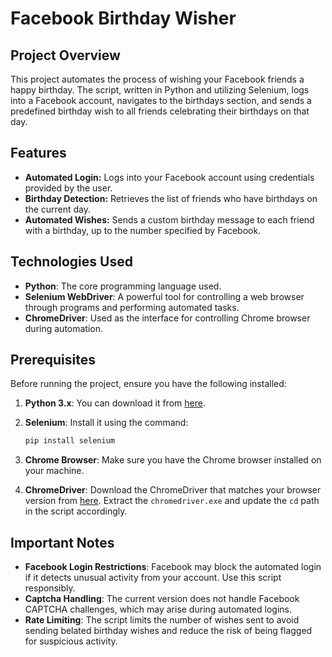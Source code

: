 # Facebook Birthday Wisher
## Project Overview

This project automates the process of wishing your Facebook friends a happy birthday. The script, written in Python and utilizing Selenium, logs into a Facebook account, navigates to the birthdays section, and sends a predefined birthday wish to all friends celebrating their birthdays on that day.

## Features

- **Automated Login:** Logs into your Facebook account using credentials provided by the user.
- **Birthday Detection:** Retrieves the list of friends who have birthdays on the current day.
- **Automated Wishes:** Sends a custom birthday message to each friend with a birthday, up to the number specified by Facebook.

## Technologies Used

- **Python**: The core programming language used.
- **Selenium WebDriver**: A powerful tool for controlling a web browser through programs and performing automated tasks.
- **ChromeDriver**: Used as the interface for controlling Chrome browser during automation.

## Prerequisites

Before running the project, ensure you have the following installed:

1. **Python 3.x**: You can download it from [here](https://www.python.org/downloads/).
2. **Selenium**: Install it using the command:

    ```bash
    pip install selenium
    ```

3. **Chrome Browser**: Make sure you have the Chrome browser installed on your machine.
4. **ChromeDriver**: Download the ChromeDriver that matches your browser version from [here](https://sites.google.com/a/chromium.org/chromedriver/). Extract the `chromedriver.exe` and update the `cd` path in the script accordingly.

## Important Notes

- **Facebook Login Restrictions**: Facebook may block the automated login if it detects unusual activity from your account. Use this script responsibly.
- **Captcha Handling**: The current version does not handle Facebook CAPTCHA challenges, which may arise during automated logins.
- **Rate Limiting**: The script limits the number of wishes sent to avoid sending belated birthday wishes and reduce the risk of being flagged for suspicious activity.

